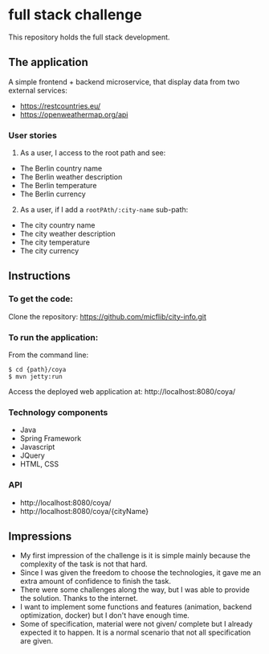 # full stack challenge

This repository holds the full stack development.

## The application

A simple frontend + backend microservice, that display data from two external services:

* https://restcountries.eu/
* https://openweathermap.org/api

### User stories

1. As a user, I access to the root path and see:
* The Berlin country name
* The Berlin weather description
* The Berlin temperature
* The Berlin currency

2. As a user, if I add a `rootPAth/:city-name` sub-path:
* The city country name
* The city weather description
* The city temperature
* The city currency

## Instructions

### To get the code:
Clone the repository: 
https://github.com/micflib/city-info.git

### To run the application:
From the command line:
```
$ cd {path}/coya
$ mvn jetty:run 
```

Access the deployed web application at: http://localhost:8080/coya/

### Technology components
* Java
* Spring Framework
* Javascript
* JQuery
* HTML, CSS

### API
* http://localhost:8080/coya/
* http://localhost:8080/coya/{cityName}

## Impressions
* My first impression of the challenge is it is simple mainly because the complexity of the task is not that hard. 
* Since I was given the freedom to choose the technologies, it gave me an extra amount of confidence to finish the task. 
* There were some challenges along the way, but I was able to provide the solution. Thanks to the internet.
* I want to implement some functions and features (animation, backend optimization, docker) but I don't have enough time.
* Some of specification, material were not given/ complete but I already expected it to happen. It is a normal scenario that not all specification are given.
